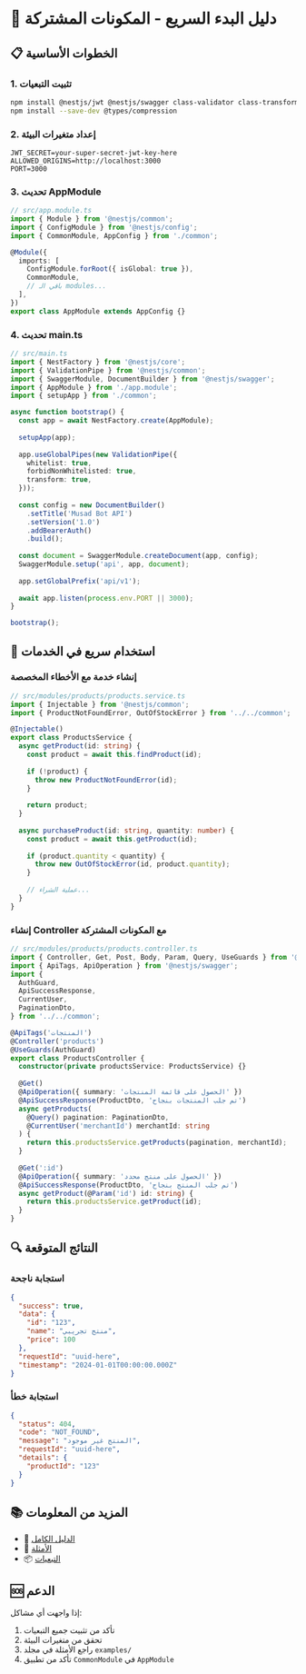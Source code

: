 # 🚀 دليل البدء السريع - المكونات المشتركة

## 📋 الخطوات الأساسية

### 1. تثبيت التبعيات

```bash
npm install @nestjs/jwt @nestjs/swagger class-validator class-transformer helmet compression express-rate-limit
npm install --save-dev @types/compression
```

### 2. إعداد متغيرات البيئة

```env
JWT_SECRET=your-super-secret-jwt-key-here
ALLOWED_ORIGINS=http://localhost:3000
PORT=3000
```

### 3. تحديث AppModule

```typescript
// src/app.module.ts
import { Module } from '@nestjs/common';
import { ConfigModule } from '@nestjs/config';
import { CommonModule, AppConfig } from './common';

@Module({
  imports: [
    ConfigModule.forRoot({ isGlobal: true }),
    CommonModule,
    // باقي الـ modules...
  ],
})
export class AppModule extends AppConfig {}
```

### 4. تحديث main.ts

```typescript
// src/main.ts
import { NestFactory } from '@nestjs/core';
import { ValidationPipe } from '@nestjs/common';
import { SwaggerModule, DocumentBuilder } from '@nestjs/swagger';
import { AppModule } from './app.module';
import { setupApp } from './common';

async function bootstrap() {
  const app = await NestFactory.create(AppModule);
  
  setupApp(app);
  
  app.useGlobalPipes(new ValidationPipe({
    whitelist: true,
    forbidNonWhitelisted: true,
    transform: true,
  }));
  
  const config = new DocumentBuilder()
    .setTitle('Musad Bot API')
    .setVersion('1.0')
    .addBearerAuth()
    .build();
    
  const document = SwaggerModule.createDocument(app, config);
  SwaggerModule.setup('api', app, document);
  
  app.setGlobalPrefix('api/v1');
  
  await app.listen(process.env.PORT || 3000);
}

bootstrap();
```

## 🎯 استخدام سريع في الخدمات

### إنشاء خدمة مع الأخطاء المخصصة

```typescript
// src/modules/products/products.service.ts
import { Injectable } from '@nestjs/common';
import { ProductNotFoundError, OutOfStockError } from '../../common';

@Injectable()
export class ProductsService {
  async getProduct(id: string) {
    const product = await this.findProduct(id);
    
    if (!product) {
      throw new ProductNotFoundError(id);
    }
    
    return product;
  }
  
  async purchaseProduct(id: string, quantity: number) {
    const product = await this.getProduct(id);
    
    if (product.quantity < quantity) {
      throw new OutOfStockError(id, product.quantity);
    }
    
    // عملية الشراء...
  }
}
```

### إنشاء Controller مع المكونات المشتركة

```typescript
// src/modules/products/products.controller.ts
import { Controller, Get, Post, Body, Param, Query, UseGuards } from '@nestjs/common';
import { ApiTags, ApiOperation } from '@nestjs/swagger';
import {
  AuthGuard,
  ApiSuccessResponse,
  CurrentUser,
  PaginationDto,
} from '../../common';

@ApiTags('المنتجات')
@Controller('products')
@UseGuards(AuthGuard)
export class ProductsController {
  constructor(private productsService: ProductsService) {}
  
  @Get()
  @ApiOperation({ summary: 'الحصول على قائمة المنتجات' })
  @ApiSuccessResponse(ProductDto, 'تم جلب المنتجات بنجاح')
  async getProducts(
    @Query() pagination: PaginationDto,
    @CurrentUser('merchantId') merchantId: string
  ) {
    return this.productsService.getProducts(pagination, merchantId);
  }
  
  @Get(':id')
  @ApiOperation({ summary: 'الحصول على منتج محدد' })
  @ApiSuccessResponse(ProductDto, 'تم جلب المنتج بنجاح')
  async getProduct(@Param('id') id: string) {
    return this.productsService.getProduct(id);
  }
}
```

## 🔍 النتائج المتوقعة

### استجابة ناجحة
```json
{
  "success": true,
  "data": {
    "id": "123",
    "name": "منتج تجريبي",
    "price": 100
  },
  "requestId": "uuid-here",
  "timestamp": "2024-01-01T00:00:00.000Z"
}
```

### استجابة خطأ
```json
{
  "status": 404,
  "code": "NOT_FOUND",
  "message": "المنتج غير موجود",
  "requestId": "uuid-here",
  "details": {
    "productId": "123"
  }
}
```

## 📚 المزيد من المعلومات

- 📖 [الدليل الكامل](./README.md)
- 🧪 [الأمثلة](./examples/)
- 📦 [التبعيات](./package-dependencies.md)

## 🆘 الدعم

إذا واجهت أي مشاكل:

1. تأكد من تثبيت جميع التبعيات
2. تحقق من متغيرات البيئة
3. راجع الأمثلة في مجلد `examples/`
4. تأكد من تطبيق `CommonModule` في `AppModule`
